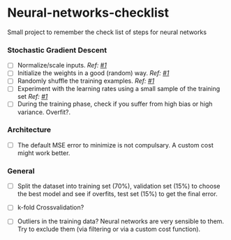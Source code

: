 Neural-networks-checklist
=========================

Small project to remember the check list of steps for neural networks


### Stochastic Gradient Descent



- [ ] Normalize/scale inputs. _Ref: [#1][2]_
- [ ] Initialize the weights in a good (random) way. _Ref: [#1][2]_
- [ ] Randomly shuffle the training examples. _Ref: [#1][2]_
- [ ] Experiment with the learning rates using a small sample of the training set _Ref: [#1][1]_
- [ ] During the training phase, check if you suffer from high bias or high variance. Overfit?.

### Architecture

- [ ] The default MSE error to minimize is not compulsary. A custom cost might work better.

### General

- [ ] Split the dataset into training set (70%), validation set (15%) to choose the best model and see if overfits, test set (15%) to get the final error.
- [ ] k-fold Crossvalidation?
- [ ] Outliers in the training data? Neural networks are very sensible to them. Try to exclude them (via filtering or via a custom cost function).






[1]: http://research.microsoft.com/pubs/192769/tricks-2012.pdf
[2]: http://yann.lecun.com/exdb/publis/pdf/lecun-98b.pdf
